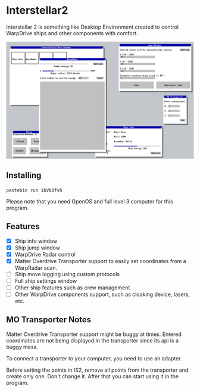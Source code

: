 # Interstellar2
Interstellar 2 is something like Desktop Environment created to control WarpDrive ships and other components with comfort.

![alt text](https://raw.githubusercontent.com/IteratorW/Interstellar2/master/Pictures/preview.png)

## Installing
`pastebin run 1bVb0fvh`

Please note that you need OpenOS and full level 3 computer for this program.

## Features
- [x] Ship info window
- [x] Ship jump window
- [x] WarpDrive Radar control
- [x] Matter Overdrive Transporter support to easily set coordinates from a WarpRadar scan.
- [ ] Ship move logging using custom protocols
- [ ] Full ship settings window
- [ ] Other ship features such as crew management
- [ ] Other WarpDrive components support, such as cloaking device, lasers, etc.

## MO Transporter Notes
Matter Overdrive Transporter support might be buggy at times. Entered coordinates are not being displayed in the transporter since its api is a buggy mess.

To connect a transporter to your computer, you need to use an adapter.

Before setting the points in IS2, remove all points from the transporter and create only one. Don't change it. After that you can start using it in the program.
